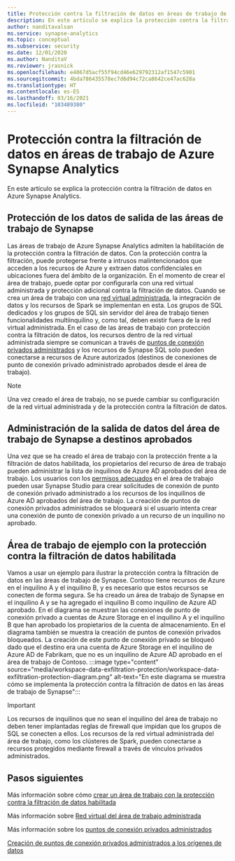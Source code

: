 ```yaml
---
title: Protección contra la filtración de datos en áreas de trabajo de Azure Synapse Analytics
description: En este artículo se explica la protección contra la filtración de datos en Azure Synapse Analytics.
author: nanditavalsan
ms.service: synapse-analytics
ms.topic: conceptual
ms.subservice: security
ms.date: 12/01/2020
ms.author: NanditaV
ms.reviewer: jrasnick
ms.openlocfilehash: e4067d5acf55f94cd46e629792312af1547c5901
ms.sourcegitcommit: 4bda786435578ec7d6d94c72ca8642ce47ac628a
ms.translationtype: HT
ms.contentlocale: es-ES
ms.lasthandoff: 03/16/2021
ms.locfileid: "103489380"
---
```

# <a name="data-exfiltration-protection-for-azure-synapse-analytics-workspaces"></a>Protección contra la filtración de datos en áreas de trabajo de Azure Synapse Analytics
En este artículo se explica la protección contra la filtración de datos en Azure Synapse Analytics.

## <a name="securing-data-egress-from-synapse-workspaces"></a>Protección de los datos de salida de las áreas de trabajo de Synapse
Las áreas de trabajo de Azure Synapse Analytics admiten la habilitación de la protección contra la filtración de datos. Con la protección contra la filtración, puede protegerse frente a intrusos malintencionados que acceden a los recursos de Azure y extraen datos confidenciales en ubicaciones fuera del ámbito de la organización. En el momento de crear el área de trabajo, puede optar por configurarla con una red virtual administrada y protección adicional contra la filtración de datos. Cuando se crea un área de trabajo con una [red virtual administrada](./synapse-workspace-managed-vnet.md), la integración de datos y los recursos de Spark se implementan en esta. Los grupos de SQL dedicados y los grupos de SQL sin servidor del área de trabajo tienen funcionalidades multiinquilino y, como tal, deben existir fuera de la red virtual administrada. En el caso de las áreas de trabajo con protección contra la filtración de datos, los recursos dentro de la red virtual administrada siempre se comunican a través de [puntos de conexión privados administrados](./synapse-workspace-managed-private-endpoints.md) y los recursos de Synapse SQL solo pueden conectarse a recursos de Azure autorizados (destinos de conexiones de punto de conexión privado administrado aprobados desde el área de trabajo). 

>[!Note]
>Una vez creado el área de trabajo, no se puede cambiar su configuración de la red virtual administrada y de la protección contra la filtración de datos.

## <a name="managing-synapse-workspace-data-egress-to-approved-targets"></a>Administración de la salida de datos del área de trabajo de Synapse a destinos aprobados
Una vez que se ha creado el área de trabajo con la protección frente a la filtración de datos habilitada, los propietarios del recurso de área de trabajo pueden administrar la lista de inquilinos de Azure AD aprobados del área de trabajo. Los usuarios con los [permisos adecuados](./synapse-workspace-access-control-overview.md) en el área de trabajo pueden usar Synapse Studio para crear solicitudes de conexión de punto de conexión privado administrado a los recursos de los inquilinos de Azure AD aprobados del área de trabajo. La creación de puntos de conexión privados administrados se bloqueará si el usuario intenta crear una conexión de punto de conexión privado a un recurso de un inquilino no aprobado.

## <a name="sample-workspace-with-data-exfiltration-protection-enabled"></a>Área de trabajo de ejemplo con la protección contra la filtración de datos habilitada
Vamos a usar un ejemplo para ilustrar la protección contra la filtración de datos en las áreas de trabajo de Synapse. Contoso tiene recursos de Azure en el inquilino A y el inquilino B, y es necesario que estos recursos se conecten de forma segura. Se ha creado un área de trabajo de Synapse en el inquilino A y se ha agregado el inquilino B como inquilino de Azure AD aprobado. En el diagrama se muestran las conexiones de punto de conexión privado a cuentas de Azure Storage en el inquilino A y el inquilino B que han aprobado los propietarios de la cuenta de almacenamiento. En el diagrama también se muestra la creación de puntos de conexión privados bloqueados. La creación de este punto de conexión privado se bloqueó dado que el destino era una cuenta de Azure Storage en el inquilino de Azure AD de Fabrikam, que no es un inquilino de Azure AD aprobado en el área de trabajo de Contoso. 
:::image type="content" source="media/workspace-data-exfiltration-protection/workspace-data-exfiltration-protection-diagram.png" alt-text="En este diagrama se muestra cómo se implementa la protección contra la filtración de datos en las áreas de trabajo de Synapse":::

>[!IMPORTANT]
>Los recursos de inquilinos que no sean el inquilino del área de trabajo no deben tener implantadas reglas de firewall que impidan que los grupos de SQL se conecten a ellos. Los recursos de la red virtual administrada del área de trabajo, como los clústeres de Spark, pueden conectarse a recursos protegidos mediante firewall a través de vínculos privados administrados.
## <a name="next-steps"></a>Pasos siguientes

Más información sobre cómo [crear un área de trabajo con la protección contra la filtración de datos habilitada](./how-to-create-a-workspace-with-data-exfiltration-protection.md)

Más información sobre [Red virtual del área de trabajo administrada](./synapse-workspace-managed-vnet.md)

Más información sobre los [puntos de conexión privados administrados](./synapse-workspace-managed-private-endpoints.md)

[Creación de puntos de conexión privados administrados a los orígenes de datos](./how-to-create-managed-private-endpoints.md)

